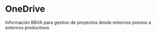 # OneDrive

Información BBVA para gestion de proyectos desde entornos previos a entornos productivos
